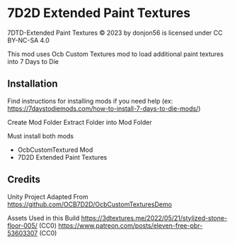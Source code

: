 # 7D2D Extended Paint Textures
7DTD-Extended Paint Textures © 2023 by donjon56 is licensed under CC BY-NC-SA 4.0 

This mod uses Ocb Custom Textures mod to load additional paint textures
into 7 Days to Die

## Installation

Find instructions for installing mods if you need help
(ex: https://7daystodiemods.com/how-to-install-7-days-to-die-mods/)

Create Mod Folder
Extract Folder into Mod Folder

Must install both mods

- OcbCustomTextured Mod
- 7D2D Extended Paint Textures


## Credits

Unity Project Adapted From
https://github.com/OCB7D2D/OcbCustomTexturesDemo

Assets Used in this Build
https://3dtextures.me/2022/05/21/stylized-stone-floor-005/ (CC0)
https://www.patreon.com/posts/eleven-free-pbr-53603307 (CC0)

